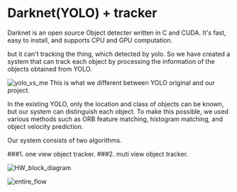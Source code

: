 # Darknet(YOLO) + tracker #
Darknet is an open source Object detecter written in C and CUDA. It's fast, easy to install, and supports CPU and GPU computation.

but it can't tracking the thing, which detected by yolo.
So we have created a system that can track each object by processing the information of the objects obtained from YOLO.

![yolo_vs_me](https://github.com/thsvkd/yoloTracker/blob/master/res/yolo_vs_me.png)
This is what we different between YOLO original and our project. 

In the existing YOLO, only the location and class of objects can be known, but our system can distinguish each object.
To make this possible, we used various methods such as ORB feature matching, histogram matching, and object velocity prediction. 

Our system consists of two algorithms.

###1. one view object tracker.
###2. muti view object tracker.



![HW_block_diagram](https://github.com/thsvkd/yoloTracker/blob/master/res/HW_block_diagram.png)

![entire_flow](https://github.com/thsvkd/yoloTracker/blob/master/res/entire_flow.png)
